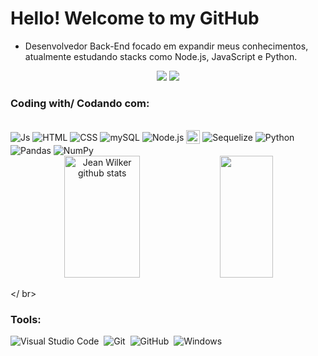 # Hello! Welcome to my GitHub

-  Desenvolvedor Back-End focado em expandir meus conhecimentos, atualmente estudando stacks como Node.js, JavaScript e Python.

<div align="center">
<a href="https://www.linkedin.com/in/rodrigo-santos-8301b5142/" target="_blank"><img src="https://img.shields.io/badge/LinkedIn-0077B5?style=for-the-badge&logo=linkedin&logoColor=white"></a>  
<a href="https://www.instagram.com/rodriigoc.santos/" target="_blank"><img src="https://img.shields.io/badge/-Instagram-%23E4405F?style=for-the-badge&logo=instagram&logoColor=white"></a>
</div>

### Coding with/ Codando com:
<div style="display: inline_block"><br>
  <img align="center" alt="Js" src="https://img.shields.io/badge/-JavaScript-%23F7DF1C?style=flat-     square&logo=javascript&logoColor=000000&labelColor=%23F7DF1C&color=%23FFCE5A">
  <img align="center" alt="HTML" src="https://img.shields.io/badge/-HTML5-%23E44D27?style=flat-square&logo=html5&logoColor=ffffff">
  <img align="center" alt="CSS" src="https://img.shields.io/badge/-CSS3-%231572B6?style=flat-square&logo=css3">
  <img align="center" alt="mySQL" src="https://img.shields.io/badge/-MySQL-4479A1?style=flat-square&logo=MySQL&logoColor=white">
  <img align="center" alt="Node.js" src="https://img.shields.io/badge/-Node.js-339933?style=flat-square&logo=Node.js&logoColor=white">
  <img align="center" alt="Express.js" height="22" src="https://img.shields.io/badge/express.js-%23404d59.svg?style=for-the-badge&logo=express&logoColor=%2361DAFB">
  <img align="center" alt="Sequelize" src="https://img.shields.io/badge/-Sequelize-%231572B6?style=flat-square&logo=sequelize">
  <img align="center" alt="Python" src="https://img.shields.io/badge/-Python-3776AB?style=flat-square&logo=python&logoColor=white">
  <img align="center" alt="Pandas" src="https://img.shields.io/badge/-Pandas-150458?style=flat-square&logo=pandas&logoColor=white">
  <img align="center" alt="NumPy" src="https://img.shields.io/badge/-NumPy-013243?style=flat-square&logo=numpy&logoColor=white">
</div>
</ br>

<div align="center">  
  <img width="49%" height="195px" src="https://github-readme-stats.vercel.app/api?username=jeanwilker&show_icons=true&count_private=true&hide_border=true&title_color=00bfbf&icon_color=00bfbf&text_color=c9d1d9&bg_color=0d1117" alt="Jean Wilker github stats" /> 
  <img width="41%" height="195px" src="https://github-readme-stats.vercel.app/api/top-langs/?username=jeanwilker&layout=compact&hide_border=true&title_color=00bfbf&text_color=00bfbf&bg_color=0d1117" />
</div>

</ br>

### Tools:
![Visual Studio Code](https://img.shields.io/badge/-Visual%20Studio%20Code-0D1117?style=for-the-badge&logo=visual-studio-code&logoColor=007ACC&labelColor=0D1117)&nbsp;
![Git](https://img.shields.io/badge/-Git-0D1117?style=for-the-badge&logo=git&labelColor=0D1117)&nbsp;
![GitHub](https://img.shields.io/badge/-GitHub-0D1117?style=for-the-badge&logo=github&labelColor=0D1117)&nbsp;
![Windows](https://img.shields.io/badge/-Windows-0D1117?style=for-the-badge&logo=windows&labelColor=0D1117)&nbsp;
